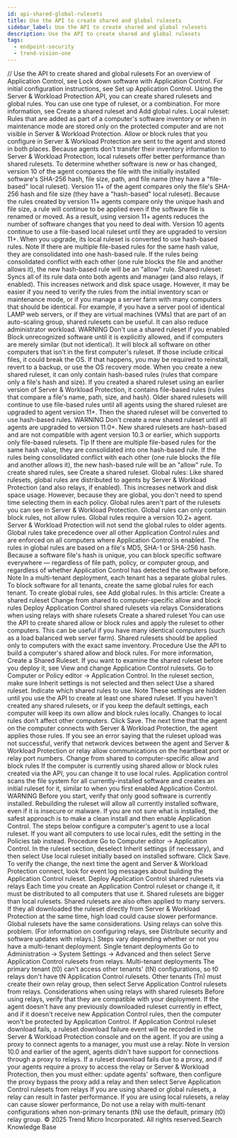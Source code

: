 ```yaml
---
id: api-shared-global-rulesets
title: Use the API to create shared and global rulesets
sidebar_label: Use the API to create shared and global rulesets
description: Use the API to create shared and global rulesets
tags:
  - endpoint-security
  - trend-vision-one
---
```


/*<![CDATA[*/ $('#title').html($('meta[name=map-description]').attr('content')); /*]]>*/ Use the API to create shared and global rulesets For an overview of Application Control, see Lock down software with Application Control. For initial configuration instructions, see Set up Application Control. Using the Server & Workload Protection API, you can create shared rulesets and global rules. You can use one type of ruleset, or a combination. For more information, see Create a shared ruleset and Add global rules. Local ruleset: Rules that are added as part of a computer's software inventory or when in maintenance mode are stored only on the protected computer and are not visible in Server & Workload Protection. Allow or block rules that you configure in Server & Workload Protection are sent to the agent and stored in both places. Because agents don't transfer their inventory information to Server & Workload Protection, local rulesets offer better performance than shared rulesets. To determine whether software is new or has changed, version 10 of the agent compares the file with the initially installed software's SHA-256 hash, file size, path, and file name (they have a "file-based" local ruleset). Version 11+ of the agent compares only the file's SHA-256 hash and file size (they have a "hash-based" local ruleset). Because the rules created by version 11+ agents compare only the unique hash and file size, a rule will continue to be applied even if the software file is renamed or moved. As a result, using version 11+ agents reduces the number of software changes that you need to deal with. Version 10 agents continue to use a file-based local ruleset until they are upgraded to version 11+. When you upgrade, its local ruleset is converted to use hash-based rules. Note If there are multiple file-based rules for the same hash value, they are consolidated into one hash-based rule. If the rules being consolidated conflict with each other (one rule blocks the file and another allows it), the new hash-based rule will be an "allow" rule. Shared ruleset: Syncs all of its rule data onto both agents and manager (and also relays, if enabled). This increases network and disk space usage. However, it may be easier if you need to verify the rules from the initial inventory scan or maintenance mode, or if you manage a server farm with many computers that should be identical. For example, if you have a server pool of identical LAMP web servers, or if they are virtual machines (VMs) that are part of an auto-scaling group, shared rulesets can be useful. It can also reduce administrator workload. WARNING Don't use a shared ruleset if you enabled Block unrecognized software until it is explicitly allowed, and if computers are merely similar (but not identical). It will block all software on other computers that isn't in the first computer's ruleset. If those include critical files, it could break the OS. If that happens, you may be required to reinstall, revert to a backup, or use the OS recovery mode. When you create a new shared ruleset, it can only contain hash-based rules (rules that compare only a file's hash and size). If you created a shared ruleset using an earlier version of Server & Workload Protection, it contains file-based rules (rules that compare a file's name, path, size, and hash). Older shared rulesets will continue to use file-based rules until all agents using the shared ruleset are upgraded to agent version 11+. Then the shared ruleset will be converted to use hash-based rules. WARNING Don't create a new shared ruleset until all agents are upgraded to version 11.0+. New shared rulesets are hash-based and are not compatible with agent version 10.3 or earlier, which supports only file-based rulesets. Tip If there are multiple file-based rules for the same hash value, they are consolidated into one hash-based rule. If the rules being consolidated conflict with each other (one rule blocks the file and another allows it), the new hash-based rule will be an "allow" rule. To create shared rules, see Create a shared ruleset. Global rules: Like shared rulesets, global rules are distributed to agents by Server & Workload Protection (and also relays, if enabled). This increases network and disk space usage. However, because they are global, you don't need to spend time selecting them in each policy. Global rules aren't part of the rulesets you can see in Server & Workload Protection. Global rules can only contain block rules, not allow rules. Global rules require a version 10.2+ agent. Server & Workload Protection will not send the global rules to older agents. Global rules take precedence over all other Application Control rules and are enforced on all computers where Application Control is enabled. The rules in global rules are based on a file's MD5, SHA-1 or SHA-256 hash. Because a software file's hash is unique, you can block specific software everywhere — regardless of file path, policy, or computer group, and regardless of whether Application Control has detected the software before. Note In a multi-tenant deployment, each tenant has a separate global rules. To block software for all tenants, create the same global rules for each tenant. To create global rules, see Add global rules. In this article: Create a shared ruleset Change from shared to computer-specific allow and block rules Deploy Application Control shared rulesets via relays Considerations when using relays with share rulesets Create a shared ruleset You can use the API to create shared allow or block rules and apply the ruleset to other computers. This can be useful if you have many identical computers (such as a load balanced web server farm). Shared rulesets should be applied only to computers with the exact same inventory. Procedure Use the API to build a computer's shared allow and block rules. For more information, Create a Shared Ruleset. If you want to examine the shared ruleset before you deploy it, see View and change Application Control rulesets. Go to Computer or Policy editor → Application Control. In the ruleset section, make sure Inherit settings is not selected and then select Use a shared ruleset. Indicate which shared rules to use. Note These settings are hidden until you use the API to create at least one shared ruleset. If you haven't created any shared rulesets, or if you keep the default settings, each computer will keep its own allow and block rules locally. Changes to local rules don't affect other computers. Click Save. The next time that the agent on the computer connects with Server & Workload Protection, the agent applies those rules. If you see an error saying that the ruleset upload was not successful, verify that network devices between the agent and Server & Workload Protection or relay allow communications on the heartbeat port or relay port numbers. Change from shared to computer-specific allow and block rules If the computer is currently using shared allow or block rules created via the API, you can change it to use local rules. Application control scans the file system for all currently-installed software and creates an initial ruleset for it, similar to when you first enabled Application Control. WARNING Before you start, verify that only good software is currently installed. Rebuilding the ruleset will allow all currently installed software, even if it is insecure or malware. If you are not sure what is installed, the safest approach is to make a clean install and then enable Application Control. The steps below configure a computer's agent to use a local ruleset. If you want all computers to use local rules, edit the setting in the Policies tab instead. Procedure Go to Computer editor → Application Control. In the ruleset section, deselect Inherit settings (if necessary), and then select Use local ruleset initially based on installed software. Click Save. To verify the change, the next time the agent and Server & Workload Protection connect, look for event log messages about building the Application Control ruleset. Deploy Application Control shared rulesets via relays Each time you create an Application Control ruleset or change it, it must be distributed to all computers that use it. Shared rulesets are bigger than local rulesets. Shared rulesets are also often applied to many servers. If they all downloaded the ruleset directly from Server & Workload Protection at the same time, high load could cause slower performance. Global rulesets have the same considerations. Using relays can solve this problem. (For information on configuring relays, see Distribute security and software updates with relays.) Steps vary depending whether or not you have a multi-tenant deployment. Single tenant deployments Go to Administration → System Settings → Advanced and then select Serve Application Control rulesets from relays. Multi-tenant deployments The primary tenant (t0) can't access other tenants' (tN) configurations, so t0 relays don't have tN Application Control rulesets. Other tenants (Tn) must create their own relay group, then select Serve Application Control rulesets from relays. Considerations when using relays with shared rulesets Before using relays, verify that they are compatible with your deployment. If the agent doesn't have any previously downloaded ruleset currently in effect, and if it doesn't receive new Application Control rules, then the computer won't be protected by Application Control. If Application Control ruleset download fails, a ruleset download failure event will be recorded in the Server & Workload Protection console and on the agent. If you are using a proxy to connect agents to a manager, you must use a relay. Note In version 10.0 and earlier of the agent, agents didn't have support for connections through a proxy to relays. If a ruleset download fails due to a proxy, and if your agents require a proxy to access the relay or Server & Workload Protection, then you must either: update agents' software, then configure the proxy bypass the proxy add a relay and then select Serve Application Control rulesets from relays If you are using shared or global rulesets, a relay can result in faster performance. If you are using local rulesets, a relay can cause slower performance, Do not use a relay with multi-tenant configurations when non-primary tenants (tN) use the default, primary (t0) relay group. © 2025 Trend Micro Incorporated. All rights reserved.Search Knowledge Base